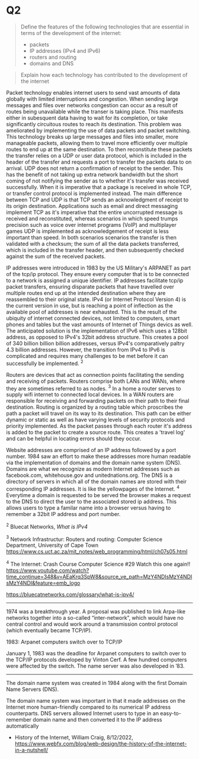 
# Q2

> Define the features of the following technologies that are essential in terms of the development of the internet: 
 >- packets 
 >- IP addresses (IPv4 and IPv6) 
 >- routers and routing 
 >- domains and DNS

> Explain how each technology has contributed to the development of the internet


Packet technology enables internet users to send vast amounts of data globally with limited interruptions and congestion. When sending large messages and files over networks congestion can occur as a result of routes being unavailable while the transer is taking place. This manifests either in subesquent data having to wait for its completion, or take significantly circuitous routes to reach its destination. This problem was ameliorated by implementing the use of data packets and packet switching. This technology breaks up large messages and files into smaller, more manageable packets, allowing them to travel more efficiently over multiple routes to end up at the same destination. To then reconstitute these packets the transfer relies on a UDP or user data protocol, which is included in the header of the transfer and requests a port to transfer the packets data to on arrival. UDP does not return a confirmation of receipt to the sender. This has the benefit of not taking up extra network bandwidth but the short coming of not notifying the sender as to whether it's transfer was received successfully. When it is imperative that a package is received in whole TCP, or transfer control protocol is implemented instead. The main difference between TCP and UDP is that TCP sends an acknowledgment of receipt to its origin destination. Applications such as email and direct messaging implement TCP as it's imperative that the entire uncorrupted message is received and reconstituted, whereas scenarios in which speed trumps precision such as voice over internet programs (VoIP) and multiplayer games UDP is implemented as acknowledgement of receipt is less important than speed. In both scenarios scenarios the transfer is then validated with a checksum; the sum of all the data packets transferred, which is included in the transfer header, and then subsequently checked against the sum of the received packets. 

IP addresses were introduced in 1983 by the US Military's ARPANET as part of the tcp/ip protocol. They ensure every computer that is to be connected to a network is assigned a unique identifier. IP addresses facilitate tcp/ip packet transfers, ensuring disparate packets that have travelled over multiple routes end up at the intended destination where they are reassembled to their original state. IPv4 (or Internet Protocol Version 4) is the current version in use, but is reaching a point of inflection as the available pool of addresses is near exhausted. This is the result of the ubiquity of internet connected devices, not limited to computers, smart phones and tables but the vast amounts of Internet of Things devics as well. The anticipated solution is the implementation of IPv6 which uses a 128bit address,  as opposed to IPv4's 32bit address structure. This creates a pool of 340 billion billion billion addresses, versus IPv4's comparatively paltry 4.3 billion addresses. However, the transition from IPv4 to IPv6 is complicated and requires many challenges to be met before it can successfully be implemented. $^2$

Routers are devices that act as connection points facilitating the sending and receiving of packets. Routers comprise both LANs and WANs, where they are sometimes referred to as nodes. $^3$  In a home a router serves to supply wifi internet to connected local devices. In a WAN routers are responsible for receiving and forwarding packets on their path to their final destination. Routing is organized by a routing table which proscribes the path a packet will travel on its way to its destination. This path can be either dynamic or static as well as have varying levels of security protocols and priority implemented. As the packet passes through each router it's address is added to the packet to create a source route. This creates a 'travel log' and can be helpful in locating errors should they occur. 

 Website addresses are comprised of an IP address followed by a port number. 1984 saw an effort to make these addresses more human readable via the implementation of domains and the domain name system (DNS). Domains are what we recognize as modern Internet addresses such as facebook.com, whitehouse.gov and unitednations.org.  The DNS is a directory of servers in which all of the domain names are stored with their corresponding IP addresses. It is like the yellowpages of the Internet. $^4$ Everytime a domain is requested to be served the browser makes a request to the DNS to direct the user to the associated stored ip address. This allows users to type a familar name into a browser versus having to remember a 32bit IP address and port number. 




$^2$ Bluecat Networks, *What is IPv4*


$^3$ Network Infrastructur: Routers and routing: Computer Science Department, University of Cape Town https://www.cs.uct.ac.za/mit_notes/web_programming/html/ch07s05.html

$^4$ The Internet: Crash Course Computer Science #29
Watch this one again!! https://www.youtube.com/watch?time_continue=348&v=AEaKrq3SpW8&source_ve_path=MzY4NDIsMzY4NDIsMzY4NDI&feature=emb_logo

https://bluecatnetworks.com/glossary/what-is-ipv4/



---
1974 was a breakthrough year. A proposal was published to link Arpa-like networks together into a so-called “inter-network”, which would have no central control and would work around a transmission control protocol (which eventually became TCP/IP).


 1983: Arpanet computers switch over to TCP/IP

January 1, 1983 was the deadline for Arpanet computers to switch over to the TCP/IP protocols developed by Vinton Cerf. A few hundred computers were affected by the switch. The name server was also developed in ’83.

---

The domain name system was created in 1984 along with the first Domain Name Servers (DNS).

The domain name system was important in that it made addresses on the Internet more human-friendly compared to its numerical IP address counterparts. DNS servers allowed Internet users to type in an easy-to-remember domain name and then converted it to the IP address automatically


 - History of the Internet, William Craig, 8/12/2022,
https://www.webfx.com/blog/web-design/the-history-of-the-internet-in-a-nutshell/